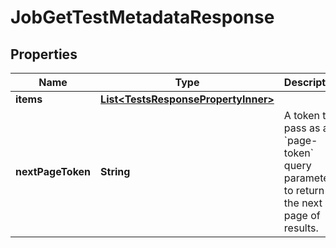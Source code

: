 

# JobGetTestMetadataResponse


## Properties

| Name | Type | Description | Notes |
|------------ | ------------- | ------------- | -------------|
|**items** | [**List&lt;TestsResponsePropertyInner&gt;**](TestsResponsePropertyInner.md) |  |  |
|**nextPageToken** | **String** | A token to pass as a &#x60;page-token&#x60; query parameter to return the next page of results. |  |



